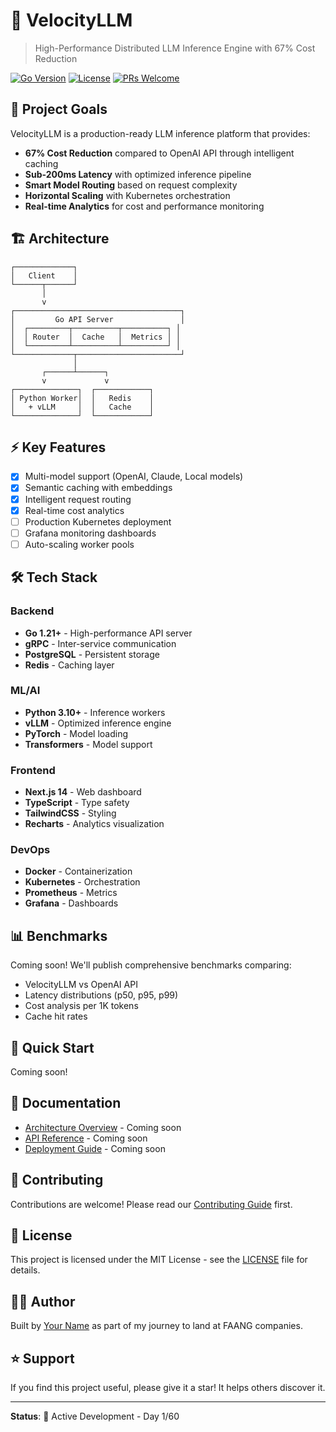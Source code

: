 # 🚀 VelocityLLM

> High-Performance Distributed LLM Inference Engine with 67% Cost Reduction

[![Go Version](https://img.shields.io/badge/Go-1.21+-00ADD8?style=flat&logo=go)](https://go.dev/)
[![License](https://img.shields.io/badge/License-MIT-blue.svg)](LICENSE)
[![PRs Welcome](https://img.shields.io/badge/PRs-welcome-brightgreen.svg)](CONTRIBUTING.md)

## 🎯 Project Goals

VelocityLLM is a production-ready LLM inference platform that provides:

- **67% Cost Reduction** compared to OpenAI API through intelligent caching
- **Sub-200ms Latency** with optimized inference pipeline
- **Smart Model Routing** based on request complexity
- **Horizontal Scaling** with Kubernetes orchestration
- **Real-time Analytics** for cost and performance monitoring

## 🏗️ Architecture
```
┌─────────────┐
│   Client    │
└──────┬──────┘
       │
       v
┌─────────────────────────────────────┐
│         Go API Server               │
│  ┌─────────┬──────────┬──────────┐ │
│  │ Router  │  Cache   │  Metrics │ │
│  └─────────┴──────────┴──────────┘ │
└─────────────┬───────────────────────┘
              │
       ┌──────┴──────┐
       v             v
┌──────────────┐  ┌────────────┐
│ Python Worker│  │   Redis    │
│   + vLLM     │  │   Cache    │
└──────────────┘  └────────────┘
```

## ⚡ Key Features

- [x] Multi-model support (OpenAI, Claude, Local models)
- [x] Semantic caching with embeddings
- [x] Intelligent request routing
- [x] Real-time cost analytics
- [ ] Production Kubernetes deployment
- [ ] Grafana monitoring dashboards
- [ ] Auto-scaling worker pools

## 🛠️ Tech Stack

### Backend
- **Go 1.21+** - High-performance API server
- **gRPC** - Inter-service communication
- **PostgreSQL** - Persistent storage
- **Redis** - Caching layer

### ML/AI
- **Python 3.10+** - Inference workers
- **vLLM** - Optimized inference engine
- **PyTorch** - Model loading
- **Transformers** - Model support

### Frontend
- **Next.js 14** - Web dashboard
- **TypeScript** - Type safety
- **TailwindCSS** - Styling
- **Recharts** - Analytics visualization

### DevOps
- **Docker** - Containerization
- **Kubernetes** - Orchestration
- **Prometheus** - Metrics
- **Grafana** - Dashboards

## 📊 Benchmarks

Coming soon! We'll publish comprehensive benchmarks comparing:
- VelocityLLM vs OpenAI API
- Latency distributions (p50, p95, p99)
- Cost analysis per 1K tokens
- Cache hit rates

## 🚀 Quick Start

Coming soon!

## 📖 Documentation

- [Architecture Overview](docs/architecture.md) - Coming soon
- [API Reference](docs/api.md) - Coming soon
- [Deployment Guide](docs/deployment.md) - Coming soon

## 🤝 Contributing

Contributions are welcome! Please read our [Contributing Guide](CONTRIBUTING.md) first.

## 📝 License

This project is licensed under the MIT License - see the [LICENSE](LICENSE) file for details.

## 👨‍💻 Author

Built by [Your Name](https://github.com/YOUR_USERNAME) as part of my journey to land at FAANG companies.

## ⭐ Support

If you find this project useful, please give it a star! It helps others discover it.

---

**Status**: 🚧 Active Development - Day 1/60